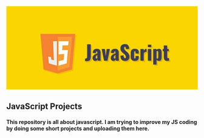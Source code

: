 <img src="https://github.com/pythonboy178/JS-projects/blob/master/java-script.jpg" width="850" alt='no-image'>

## JavaScript Projects

#### This repository is all about javascript. I am trying to improve my JS coding by doing some short projects and uploading them here.
